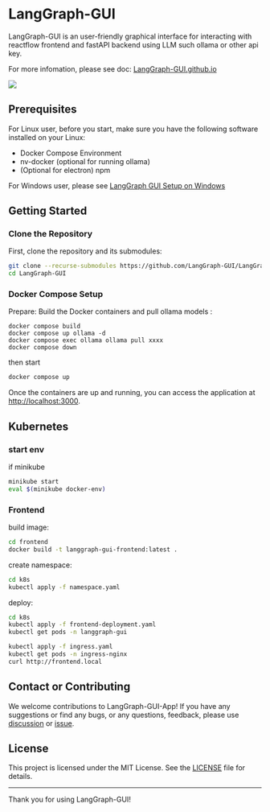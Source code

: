 # LangGraph-GUI

LangGraph-GUI is an user-friendly graphical interface for interacting with reactflow frontend and fastAPI backend using LLM such ollama or other api key.

For more infomation, please see doc: [LangGraph-GUI.github.io](https://LangGraph-GUI.github.io)

![](https://langgraph-gui.github.io/cover.webp)

## Prerequisites

For Linux user, before you start, make sure you have the following software installed on your Linux:

- Docker Compose Environment
- nv-docker (optional for running ollama)
- (Optional for electron) npm

For Windows user, please see [LangGraph GUI Setup on Windows](https://langgraph-gui.github.io/Others/Windows)

## Getting Started

### Clone the Repository

First, clone the repository and its submodules:

```bash
git clone --recurse-submodules https://github.com/LangGraph-GUI/LangGraph-GUI.git
cd LangGraph-GUI
```

### Docker Compose Setup

Prepare: Build the Docker containers and pull ollama models :
```base
docker compose build
docker compose up ollama -d
docker compose exec ollama ollama pull xxxx
docker compose down
```

then start 
```bash
docker compose up
```

Once the containers are up and running, you can access the application at [http://localhost:3000](http://localhost:3000).


## Kubernetes

### start env
if minikube
```bash
minikube start
eval $(minikube docker-env)
```

### Frontend
build image:
```bash
cd frontend
docker build -t langgraph-gui-frontend:latest . 
```

create namespace:
```bash
cd k8s
kubectl apply -f namespace.yaml
```

deploy:
```bash
cd k8s
kubectl apply -f frontend-deployment.yaml
kubectl get pods -n langgraph-gui

kubectl apply -f ingress.yaml
kubectl get pods -n ingress-nginx
curl http://frontend.local

```



## Contact or Contributing

We welcome contributions to LangGraph-GUI-App! If you have any suggestions or find any bugs, or any questions, feedback, please use [discussion](https://github.com/LangGraph-GUI/LangGraph-GUI/discussions) or [issue](https://github.com/LangGraph-GUI/LangGraph-GUI/issues).

## License

This project is licensed under the MIT License. See the [LICENSE](LICENSE) file for details.

---

Thank you for using LangGraph-GUI!
